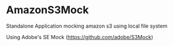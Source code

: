 # AmazonS3Mock
Standalone Application mocking amazon s3 using local file system

Using Adobe's SE Mock (https://github.com/adobe/S3Mock)
